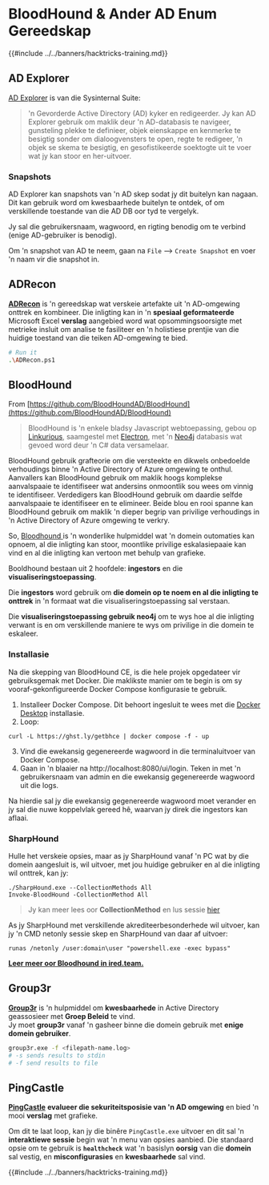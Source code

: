# BloodHound & Ander AD Enum Gereedskap

{{#include ../../banners/hacktricks-training.md}}

## AD Explorer

[AD Explorer](https://docs.microsoft.com/en-us/sysinternals/downloads/adexplorer) is van die Sysinternal Suite:

> 'n Gevorderde Active Directory (AD) kyker en redigeerder. Jy kan AD Explorer gebruik om maklik deur 'n AD-databasis te navigeer, gunsteling plekke te definieer, objek eienskappe en kenmerke te besigtig sonder om dialoogvensters te open, regte te redigeer, 'n objek se skema te besigtig, en gesofistikeerde soektogte uit te voer wat jy kan stoor en her-uitvoer.

### Snapshots

AD Explorer kan snapshots van 'n AD skep sodat jy dit buitelyn kan nagaan.\
Dit kan gebruik word om kwesbaarhede buitelyn te ontdek, of om verskillende toestande van die AD DB oor tyd te vergelyk.

Jy sal die gebruikersnaam, wagwoord, en rigting benodig om te verbind (enige AD-gebruiker is benodig).

Om 'n snapshot van AD te neem, gaan na `File` --> `Create Snapshot` en voer 'n naam vir die snapshot in.

## ADRecon

[**ADRecon**](https://github.com/adrecon/ADRecon) is 'n gereedskap wat verskeie artefakte uit 'n AD-omgewing onttrek en kombineer. Die inligting kan in 'n **spesiaal geformateerde** Microsoft Excel **verslag** aangebied word wat opsommingsoorsigte met metrieke insluit om analise te fasiliteer en 'n holistiese prentjie van die huidige toestand van die teiken AD-omgewing te bied.
```bash
# Run it
.\ADRecon.ps1
```
## BloodHound

From [https://github.com/BloodHoundAD/BloodHound](https://github.com/BloodHoundAD/BloodHound)

> BloodHound is 'n enkele bladsy Javascript webtoepassing, gebou op [Linkurious](http://linkurio.us/), saamgestel met [Electron](http://electron.atom.io/), met 'n [Neo4j](https://neo4j.com/) databasis wat gevoed word deur 'n C# data versamelaar.

BloodHound gebruik grafteorie om die versteekte en dikwels onbedoelde verhoudings binne 'n Active Directory of Azure omgewing te onthul. Aanvallers kan BloodHound gebruik om maklik hoogs komplekse aanvalspaaie te identifiseer wat andersins onmoontlik sou wees om vinnig te identifiseer. Verdedigers kan BloodHound gebruik om daardie selfde aanvalspaaie te identifiseer en te elimineer. Beide blou en rooi spanne kan BloodHound gebruik om maklik 'n dieper begrip van privilige verhoudings in 'n Active Directory of Azure omgewing te verkry.

So, [Bloodhound ](https://github.com/BloodHoundAD/BloodHound)is 'n wonderlike hulpmiddel wat 'n domein outomaties kan opnoem, al die inligting kan stoor, moontlike privilige eskalasiepaaie kan vind en al die inligting kan vertoon met behulp van grafieke.

Booldhound bestaan uit 2 hoofdele: **ingestors** en die **visualiseringstoepassing**.

Die **ingestors** word gebruik om **die domein op te noem en al die inligting te onttrek** in 'n formaat wat die visualiseringstoepassing sal verstaan.

Die **visualiseringstoepassing gebruik neo4j** om te wys hoe al die inligting verwant is en om verskillende maniere te wys om privilige in die domein te eskaleer.

### Installasie

Na die skepping van BloodHound CE, is die hele projek opgedateer vir gebruiksgemak met Docker. Die maklikste manier om te begin is om sy vooraf-gekonfigureerde Docker Compose konfigurasie te gebruik.

1. Installeer Docker Compose. Dit behoort ingesluit te wees met die [Docker Desktop](https://www.docker.com/products/docker-desktop/) installasie.
2. Loop:
```
curl -L https://ghst.ly/getbhce | docker compose -f - up
```
3. Vind die ewekansig gegenereerde wagwoord in die terminaluitvoer van Docker Compose.  
4. Gaan in 'n blaaier na http://localhost:8080/ui/login. Teken in met 'n gebruikersnaam van admin en die ewekansig gegenereerde wagwoord uit die logs.  

Na hierdie sal jy die ewekansig gegenereerde wagwoord moet verander en jy sal die nuwe koppelvlak gereed hê, waarvan jy direk die ingestors kan aflaai.  

### SharpHound  

Hulle het verskeie opsies, maar as jy SharpHound vanaf 'n PC wat by die domein aangesluit is, wil uitvoer, met jou huidige gebruiker en al die inligting wil onttrek, kan jy:
```
./SharpHound.exe --CollectionMethods All
Invoke-BloodHound -CollectionMethod All
```
> Jy kan meer lees oor **CollectionMethod** en lus sessie [hier](https://support.bloodhoundenterprise.io/hc/en-us/articles/17481375424795-All-SharpHound-Community-Edition-Flags-Explained)

As jy SharpHound met verskillende akrediteerbesonderhede wil uitvoer, kan jy 'n CMD netonly sessie skep en SharpHound van daar af uitvoer:
```
runas /netonly /user:domain\user "powershell.exe -exec bypass"
```
[**Leer meer oor Bloodhound in ired.team.**](https://ired.team/offensive-security-experiments/active-directory-kerberos-abuse/abusing-active-directory-with-bloodhound-on-kali-linux)

## Group3r

[**Group3r**](https://github.com/Group3r/Group3r) is 'n hulpmiddel om **kwesbaarhede** in Active Directory geassosieer met **Groep Beleid** te vind. \
Jy moet **group3r** vanaf 'n gasheer binne die domein gebruik met **enige domein gebruiker**.
```bash
group3r.exe -f <filepath-name.log>
# -s sends results to stdin
# -f send results to file
```
## PingCastle

[**PingCastle**](https://www.pingcastle.com/documentation/) **evalueer die sekuriteitsposisie van 'n AD omgewing** en bied 'n mooi **verslag** met grafieke.

Om dit te laat loop, kan jy die binêre `PingCastle.exe` uitvoer en dit sal 'n **interaktiewe sessie** begin wat 'n menu van opsies aanbied. Die standaard opsie om te gebruik is **`healthcheck`** wat 'n basislyn **oorsig** van die **domein** sal vestig, en **misconfigurasies** en **kwesbaarhede** sal vind.&#x20;

{{#include ../../banners/hacktricks-training.md}}
